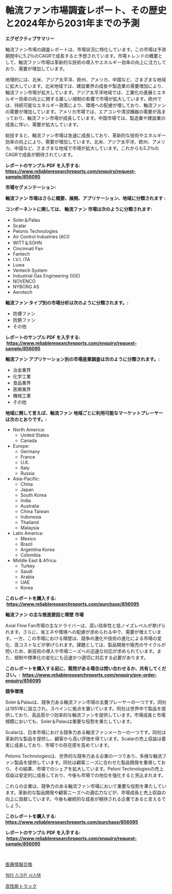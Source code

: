 <p><h1>軸流ファン市場調査レポート、その歴史と2024年から2031年までの予測</h1></p><p><strong>エグゼクティブサマリー</strong></p>
<p><p>軸流ファン市場の調査レポートは、市場状況に特化しています。この市場は予測期間中に5.2％のCAGRで成長すると予想されています。市場トレンドの概要として、軸流ファン市場は革新的な技術の導入やエネルギー効率の向上に注力しており、需要が増加しています。</p><p>地理的には、北米、アジア太平洋、欧州、アメリカ、中国など、さまざまな地域に拡大しています。北米地域では、建設業界の成長や製造業の需要増加により、軸流ファン市場が拡大しています。アジア太平洋地域では、工業化の進展とエネルギー効率の向上に関する厳しい規制の影響で市場が拡大しています。欧州では、持続可能なエネルギー政策により、環境への配慮が増しており、軸流ファンの需要が増加しています。アメリカ市場では、エアコンや清涼機器の需要が高まっており、軸流ファン市場が成長しています。中国市場では、製造業や建設業の成長に伴い、需要が拡大しています。</p><p>総括すると、軸流ファン市場は急速に成長しており、革新的な技術やエネルギー効率の向上により、需要が増加しています。北米、アジア太平洋、欧州、アメリカ、中国など、さまざまな地域で市場が拡大しています。これからも5.2％のCAGRで成長が期待されています。</p></p>
<p><strong>レポートのサンプル PDF を入手する: <a href="https://www.reliableresearchreports.com/enquiry/request-sample/856095">https://www.reliableresearchreports.com/enquiry/request-sample/856095</a></strong></p>
<p><strong>市場セグメンテーション:</strong></p>
<p><strong> 軸流ファン 市場はさらに概要、展開、アプリケーション、地域に分類されます :</strong></p>
<p><strong>コンポーネントに関しては、 軸流ファン 市場は次のように分類されます: &nbsp;</strong></p>
<p><ul><li>Soler＆Palau</li><li>Scalar</li><li>Pelonis Technologies</li><li>Air Control Industries (ACI)</li><li>WITT＆SOHN</li><li>Cincinnati Fan</li><li>Fantech</li><li>I.V.I. ITA‎</li><li>Luwa</li><li>Ventech System</li><li>Industrial Gas Engineering (IGE)</li><li>NOVENCO</li><li>NYBORG AS</li><li>Aerotech</li></ul></p>
<p><strong> 軸流ファン タイプ別の市場分析は次のように分類されます。:</strong></p>
<p><ul><li>防爆ファン</li><li>防錆ファン</li><li>その他</li></ul></p>
<p><strong>レポートのサンプル PDF を入手する: &nbsp;<a href="https://www.reliableresearchreports.com/enquiry/request-sample/856095">https://www.reliableresearchreports.com/enquiry/request-sample/856095</a></strong></p>
<p><strong> 軸流ファン アプリケーション別の市場産業調査は次のように分類されます。:</strong></p>
<p><ul><li>冶金業界</li><li>化学工業</li><li>食品業界</li><li>医療業界</li><li>機械工業</li><li>その他</li></ul></p>
<p><strong>地域に関して言えば、軸流ファン 地域ごとに利用可能なマーケットプレーヤーは次のとおりです。:</strong></p>
<p><ul>
    <li>
        North America:
        <ul>
            <li>United States</li>
            <li>Canada</li>
        </ul>
    </li>
    <li>
        Europe:
        <ul>
            <li>Germany</li>
            <li>France</li>
            <li>U.K.</li>
            <li>Italy</li>
            <li>Russia</li>
        </ul>
    </li>
    <li>
        Asia-Pacific:
        <ul>
            <li>China</li>
            <li>Japan</li>
            <li>South Korea</li>
            <li>India</li>
            <li>Australia</li>
            <li>China Taiwan</li>
            <li>Indonesia</li>
            <li>Thailand</li>
            <li>Malaysia</li>
        </ul>
    </li>
    <li>
        Latin America:
        <ul>
            <li>Mexico</li>
            <li>Brazil</li>
            <li>Argentina Korea</li>
            <li>Colombia</li>
        </ul>
    </li>
    <li>
        Middle East & Africa:
        <ul>
            <li>Turkey</li>
            <li>Saudi</li>
            <li>Arabia</li>
            <li>UAE</li>
            <li>Korea</li>
        </ul>
    </li>
    </ul></p>
<p><strong>このレポートを購入する: &nbsp;<a href="https://www.reliableresearchreports.com/purchase/856095">https://www.reliableresearchreports.com/purchase/856095</a></strong></p>
<p><strong>軸流ファン の主な推進要因と障壁 市場</strong></p>
<p><p>Axial Flow Fan市場の主なドライバーは、高い効率性と低ノイズレベルが挙げられます。さらに、省エネや環境への配慮が求められる中で、需要が増えています。一方、この市場における障壁は、競争の激化や技術の進化による市場の変化、高コストなどが挙げられます。課題としては、製品開発や販売のサイクルが短いため、新技術の導入や市場ニーズへの迅速な対応が求められています。また、規制や標準化の変化にも迅速かつ適切に対応する必要があります。</p></p>
<p><strong>このレポートを購入する前に、質問がある場合は問い合わせるか、共有してください。:&nbsp; <a href="https://www.reliableresearchreports.com/enquiry/pre-order-enquiry/856095">https://www.reliableresearchreports.com/enquiry/pre-order-enquiry/856095</a></strong></p>
<p><strong>競争環境</strong></p>
<p><p>Soler＆Palauは、競争力ある軸流ファン市場の主要プレーヤーの一つです。同社は1951年に設立され、スペインに拠点を置いています。同社は世界中で製品を提供しており、高品質かつ効率的な軸流ファンを提供しています。市場成長と市場規模においても、Soler＆Palauは重要な役割を果たしています。</p><p>Scalarは、日本市場における競争力ある軸流ファンメーカーの一つです。同社は革新的な製品を提供し、顧客から高い評価を得ています。Scalarの売上収益は着実に成長しており、市場での存在感を高めています。</p><p>Pelonis Technologiesは、世界的な競争力ある企業の一つであり、多様な軸流ファン製品を提供しています。同社は顧客ニーズに合わせた製品開発を重視しており、その結果、市場でのシェアを拡大しています。Peloni Technologiesの売上収益は安定的に成長しており、今後も市場での地位を強化すると見込まれます。</p><p>これらの企業は、競争力のある軸流ファン市場において重要な役割を果たしています。革新的な製品開発や顧客ニーズへの適応力などが、市場成長と売上収益の向上に貢献しています。今後も継続的な成長が期待される企業であると言えるでしょう。</p></p>
<p><strong>このレポートを購入する: &nbsp; <a href="https://www.reliableresearchreports.com/purchase/856095">https://www.reliableresearchreports.com/purchase/856095</a></strong></p>
<p><strong>レポートのサンプル PDF を入手する: &nbsp;<a href="https://www.reliableresearchreports.com/enquiry/request-sample/856095">https://www.reliableresearchreports.com/enquiry/request-sample/856095</a></strong><strong></strong></p>
<p>&nbsp;</p>
<p><p><a href="https://github.com/avbqbctihcbe2/Market-Research-Report-List-1/blob/main/79911018801.md">医療情報交換</a></p><p><a href="https://github.com/JackieFauhey9089475/Market-Research-Report-List-1/blob/main/14362448114.md">워터 스크린 시스템</a></p><p><a href="https://github.com/luffiazaza/Market-Research-Report-List-1/blob/main/23128958802.md">高性能トラック</a></p></p>